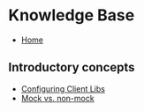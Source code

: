 # Knowledge Base

* [Home](./Home)

## Introductory concepts

* [Configuring Client Libs](./Configuring-Client-Libs)
* [Mock vs. non-mock](./Mock-vs.-non-mock)